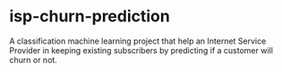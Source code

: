 # isp-churn-prediction
A classification machine learning project that help an Internet Service Provider in keeping existing subscribers by predicting if a customer will churn or not.
